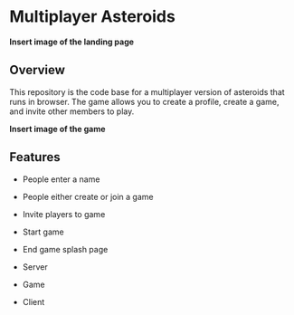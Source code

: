 # Multiplayer Asteroids

**Insert image of the landing page**

## Overview

This repository is the code base for a multiplayer version of asteroids that runs in browser. The game allows you to create a profile, create a game, and invite other members to play.

**Insert image of the game**

## Features

-   People enter a name
-   People either create or join a game
-   Invite players to game
-   Start game
-   End game splash page

-   Server
-   Game
-   Client
